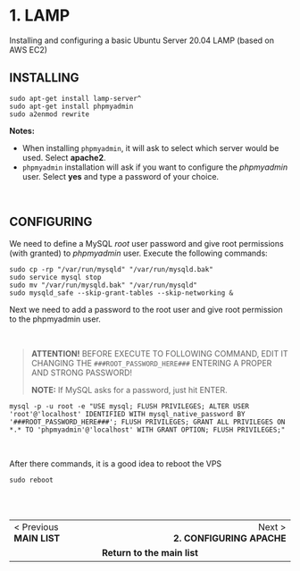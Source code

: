 # 1. LAMP
Installing and configuring a basic Ubuntu Server 20.04 LAMP (based on AWS EC2)

## INSTALLING

    sudo apt-get install lamp-server^
    sudo apt-get install phpmyadmin
    sudo a2enmod rewrite

**Notes:**

 - When installing `phpmyadmin`, it will ask to select which server would be used. Select **apache2**.
 - `phpmyadmin` installation will ask if you want to configure the *phpmyadmin* user. Select **yes** and type a password of your choice.

<br>

## CONFIGURING
We need to define a MySQL *root* user password and give root permissions (with granted) to *phpmyadmin* user.
Execute the following commands:

    sudo cp -rp "/var/run/mysqld" "/var/run/mysqld.bak"
    sudo service mysql stop
    sudo mv "/var/run/mysqld.bak" "/var/run/mysqld"
    sudo mysqld_safe --skip-grant-tables --skip-networking &

Next we need to add a password to the root user and give root permission to the phpmyadmin user.

<br>

> **ATTENTION!**
> BEFORE EXECUTE TO FOLLOWING COMMAND, EDIT IT CHANGING THE `###ROOT_PASSWORD_HERE###` ENTERING A PROPER AND STRONG PASSWORD!
> 
> **NOTE:** If MySQL asks for a password, just hit ENTER.

    mysql -p -u root -e "USE mysql; FLUSH PRIVILEGES; ALTER USER 'root'@'localhost' IDENTIFIED WITH mysql_native_password BY '###ROOT_PASSWORD_HERE###'; FLUSH PRIVILEGES; GRANT ALL PRIVILEGES ON *.* TO 'phpmyadmin'@'localhost' WITH GRANT OPTION; FLUSH PRIVILEGES;"

<br>

After there commands, it is a good idea to reboot the VPS

    sudo reboot


<br><br>

<table>
    <tbody>
    <tr>
        <td>
            < Previous<br>
            <b>MAIN LIST</b>
        </td>
        <td align="right" width="50%">
            Next ><br>
            <b>2. CONFIGURING APACHE</b>
        </td>
    </tr>
    <tr>
        <td colspan="2" align="center" width="50%">
            <b>Return to the main list</b>
            <a href="" heigth="1px"><img width="9000px" height="1px"></a>
        </td>
    </tr>
    <tbody>
</table>
